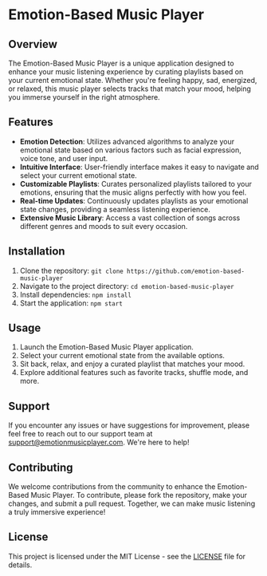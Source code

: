 # Emotion-Based Music Player

## Overview

The Emotion-Based Music Player is a unique application designed to enhance your music listening experience by curating playlists based on your current emotional state. Whether you're feeling happy, sad, energized, or relaxed, this music player selects tracks that match your mood, helping you immerse yourself in the right atmosphere.

## Features

- **Emotion Detection**: Utilizes advanced algorithms to analyze your emotional state based on various factors such as facial expression, voice tone, and user input.
- **Intuitive Interface**: User-friendly interface makes it easy to navigate and select your current emotional state.
- **Customizable Playlists**: Curates personalized playlists tailored to your emotions, ensuring that the music aligns perfectly with how you feel.
- **Real-time Updates**: Continuously updates playlists as your emotional state changes, providing a seamless listening experience.
- **Extensive Music Library**: Access a vast collection of songs across different genres and moods to suit every occasion.

## Installation

1. Clone the repository: `git clone https://github.com/emotion-based-music-player`
2. Navigate to the project directory: `cd emotion-based-music-player`
3. Install dependencies: `npm install`
4. Start the application: `npm start`

## Usage

1. Launch the Emotion-Based Music Player application.
2. Select your current emotional state from the available options.
3. Sit back, relax, and enjoy a curated playlist that matches your mood.
4. Explore additional features such as favorite tracks, shuffle mode, and more.

## Support

If you encounter any issues or have suggestions for improvement, please feel free to reach out to our support team at support@emotionmusicplayer.com. We're here to help!

## Contributing

We welcome contributions from the community to enhance the Emotion-Based Music Player. To contribute, please fork the repository, make your changes, and submit a pull request. Together, we can make music listening a truly immersive experience!

## License

This project is licensed under the MIT License - see the [LICENSE](LICENSE) file for details.
